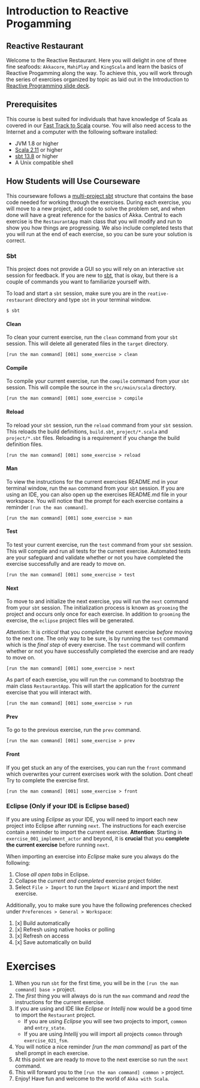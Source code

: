 
# Introduction to Reactive Progamming

## Reactive Restaurant

Welcome to the Reactive Restaurant. Here you will delight in one of three fine seafoods: `Akkacore`, `MahiPlay` and `KingScala` and learn the basics of Reactive Progamming along the way. To achieve this, you will work through the series of exercises organized by topic as laid out in the Introduction to [Reactive Programming slide deck](introduction_to_reactive_programming.pdf).

## Prerequisites

This course is best suited for individuals that have knowledge of Scala as covered in our [Fast Track to Scala](http://www.typesafe.com/how/training/fasttracktoscala) course. You will also need access to the Internet and a computer with the following software installed:

- JVM 1.8 or higher
- [Scala 2.11](http://www.scala-lang.org/documentation/) or higher
- [sbt 13.8](http://www.scala-sbt.org/0.13/docs/index.html) or higher
- A Unix compatible shell

## How Students will Use Courseware

This courseware follows a [multi-project sbt](http://www.scala-sbt.org/0.13/tutorial/Multi-Project.html) structure that contains the base code needed for working through the exercises. During each exercise, you will move to a new project, add code to solve the problem set, and when done will have a great reference for the basics of Akka. Central to each exercise is the `RestaurantApp` main class that you will modify and run to show you how things are progressing. We also include completed tests that you will run at the end of each exercise, so you can be sure your solution is correct.

### Sbt

This project does not provide a GUI so you will rely on an interactive `sbt` session for feedback. If you are new to [sbt](http://www.scala-sbt.org/documentation.html), that is okay, but there is a couple of commands you want to familiarize yourself with.

To load and start a `sbt` session, make sure you are in the `reative-restaurant` directory and type `sbt` in your terminal window.

`$ sbt`

#### Clean

To clean your current exercise, run the `clean` command from your `sbt` session. This will delete all generated files in the `target` directory.

`[run the man command] [001] some_exercise > clean`

#### Compile

To compile your current exercise, run the `compile` command from your `sbt` session. This will compile the source in the `src/main/scala` directory.

`[run the man command] [001] some_exercise > compile`

#### Reload

To reload your `sbt` session, run the `reload` command from your `sbt` session. This reloads the build definitions, `build.sbt`, `project/*.scala` and `project/*.sbt` files. Reloading is a requirement if you change the build definition files.

`[run the man command] [001] some_exercise > reload`

#### Man

To view the instructions for the current exercises README.md in your terminal window, run the `man` command from your `sbt` session. If you are using an IDE, you can also open up the exercises README.md file in your workspace. You will notice that the prompt for each exercise contains a reminder `[run the man command]`.

`[run the man command] [001] some_exercise > man`

#### Test

To test your current exercise, run the `test` command from your `sbt` session. This will compile and run all tests for the current exercise. Automated tests are your safeguard and validate whether or not you have completed the exercise successfully and are ready to move on.

`[run the man command] [001] some_exercise > test`

#### Next

To move to and initialize the next exercise, you will run the `next` command from your `sbt` session. The initialization process is known as `grooming` the project and occurs only once for each exercise. In addition to `grooming` the exercise, the `eclipse` project files will be generated.

*Attention*: It is *critical* that you *complete* the current exercise *before* moving to the next one. The only way to be sure, is by running the `test` command which is the *final step* of every exercise. The `test` command will confirm whether or not you have successfully completed the exercise and are ready to move on.

`[run the man command] [001] some_exercise > next`


<!-- #### Run -->

As part of each exercise, you will run the `run` command to bootstrap the main class `RestaurantApp`. This will start the application for the *current* exercise that you will interact with.

`[run the man command] [001] some_exercise > run`

#### Prev

To go to the previous exercise, run the `prev` command.

`[run the man command] [001] some_exercise > prev`

#### Front

If you get stuck an any of the exercises, you can run the `front` command which overwrites your current exercises work with the
solution. Dont cheat! Try to complete the exercise first.

`[run the man command] [001] some_exercise > front`

### Eclipse (Only if your IDE is Eclipse based)

If you are using *Eclipse* as your IDE, you will need to import each new project into Eclipse after running `next`. The instructions for each exercise contain a reminder to import the current exercise. **Attention**: Starting in `exercise_001_implement_actor` and beyond, it is **crucial** that you **complete the current exercise** before running `next`.

When importing an exercise into *Eclipse* make sure you always do the following:

1. Close *all open tabs* in Eclipse.
2. Collapse the *current and completed* exercise project folder.
3. Select `File > Import` to run the `Import Wizard` and import the next exercise.

Additionally, you to make sure you have the following preferences checked under `Preferences > General > Workspace`:

1. [x] Build automatically
2. [x] Refresh using native hooks or polling
3. [x] Refresh on access
4. [x] Save automatically on build

# Exercises

1. When you run `sbt` for the first time, you will be in the `[run the man command] base >` project.
2. The *first* thing you will always do is run the `man` command and *read* the instructions for the current exercise.
3. If you are using and IDE like *Eclipse* or *Intellij* now would be a good time to import the `Restaurant` project.
    - If you are using *Eclipse* you will see two projects to import, `common` and `entry_state`.
    - If you are using *Intellij* you will import all projects `common` through `exercise_021_fsm`.
4. You will notice a nice reminder *[run the man command]* as part of the shell prompt in each exercise.
5. At this point we are ready to move to the next exercise so run the `next` command.
6. This will forward you to the `[run the man command] common >` project.
7. Enjoy! Have fun and welcome to the world of `Akka with Scala`.
